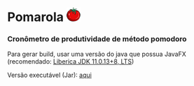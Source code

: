 # Pomarola ![icon pomarola](./JavaApplication3/src/javaapplication3/resources/images/Pomarola32.png)
### Cronômetro de produtividade de método pomodoro

Para gerar build, usar uma versão do java que possua JavaFX (recomendado: [Liberica JDK 11.0.13+8, LTS](https://bell-sw.com/pages/downloads/#/java-11-lts))

Versão executável (Jar): [aqui](https://drive.google.com/file/d/185kyI2BuRN4qOdO0y6FvUxthNMT4W9Xg/view?usp=sharing)
